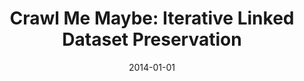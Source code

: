 ---
title: "Crawl Me Maybe: Iterative Linked Dataset Preservation"
collection: publications
permalink: /publication/2014-DBLP_conf_semweb_FetahuGD14
date: 2014-01-01
venue: 'Proceedings of the {ISWC} 2014 Posters {\&} Demonstrations Track a track within the 13th International Semantic Web Conference, {ISWC} 2014, Riva del Garda, Italy, October 21, 2014'
---